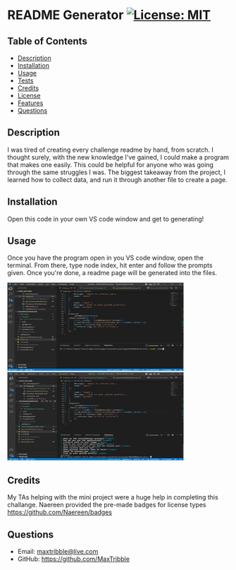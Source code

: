 # README Generator [![License: MIT](https://img.shields.io/badge/License-MIT-yellow.svg)](https://opensource.org/licenses/MIT)
  
  ## Table of Contents
  - [Description](#Description)
  - [Installation](#Installation)
  - [Usage](#Usage)
  - [Tests](#Tests)
  - [Credits](#Credits)
  - [License](#License)
  - [Features](#Features)
  - [Questions](#Questions)

  ## Description
  I was tired of creating every challenge readme by hand, from scratch. I thought surely, with the new knowledge I've gained, I could make a program that makes one easily. This could be helpful for anyone who was going through the same struggles I was. The biggest takeaway from the project, I learned how to collect data, and run it through another file to create a page.

  ## Installation
  Open this code in your own VS code window and get to generating!

  ## Usage
  Once you have the program open in you VS code window, open the terminal. From there, type node index, hit enter and follow the prompts given. Once you're done, a readme page will be generated into the files. 
  
  <img src=".\Develop\images\NodeIndex.png" alt="readme generator" width="400" height="200"/>
  <img src=".\Develop\images\Generated.png" alt="readme generator" width="400" height="200"/>

  ## Credits
  My TAs helping with the mini project were a huge help in completing this challange. 
  Naereen provided the pre-made badges for license types
  https://github.com/Naereen/badges

 ## Questions
 - Email: maxtribble@live.com
 - GitHub: https://github.com/MaxTribble